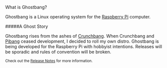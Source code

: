 What is Ghostbang?

Ghostbang is a Linux operating system for the [Raspberry Pi](https://www.raspberrypi.org/) computer.

#####A Ghost Story

Ghostbang rises from the ashes of [Crunchbang](http://crunchbang.org/). When Crunchbang and [Pibang](http://pibanglinux.com/) ceased development, I decided to roll my own distro. Ghostbang is being developed for the Raspberry Pi with hobbyist intentions. Releases will be sporadic and rules of convention will be broken. 

<sub>Check out the [Release Notes](https://github.com/ghostbang/linux/blob/master/releases.md) for more information.</sub>

